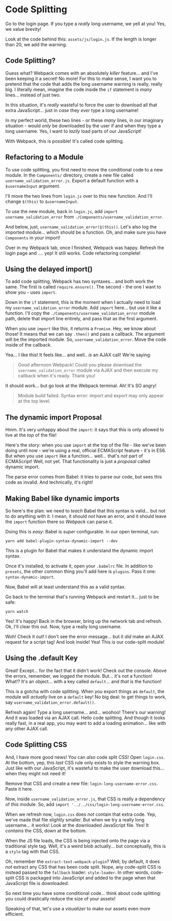 # Code Splitting

Go to the login page. If you type a *really* long username, we yell at you! Yes,
we value brevity!

Look at the code behind this: `assets/js/login.js`. If the length is longer than
20, we add the warning.

## Code Splitting?

Guess what? Webpack comes with an absolutely *killer* feature... and I've been
keeping it a secret! No more! For this to make sense, I want you to pretend that
the code that adds the long username warning is really, really big. I literally
mean, imagine the code inside the `if` statement is *many* lines... instead of just
two.

In this situation, it's *really* wasteful to force the user to download all that
extra JavaScript... just in *case* they *ever* type a long username! 

In my perfect world, these two lines - or these *many* lines, in our imaginary
situation - would *only* be downloaded by the user if and when they type a long
username. Yes, I want to *lazily* load parts of our JavaScript!

With Webpack, this is possible! It's called code splitting.

## Refactoring to a Module

To use code splitting, you first need to move the conditional code to a new module.
In the `Components/` directory, create a new file called `username_validation_error.js`.
Export a default function with a `$usernameInput` argument.

I'll move the two lines from `login.js` over to this new function. And I'll change
`$(this)` to `$usernameInput`.

To use the new module, back in `login.js`, add `import username_validation_error`
from `./Components/username_validation_error`.

And below, just, `username_validation_error($(this))`. Let's also log the imported
module... which should be a function. Oh, and make sure you have `Components`
in your import!

Over in my Webpack tab, once I finished, Webpack was happy. Refresh the login page
and .... yep! It still works. Code refactoring complete!

## Using the delayed import()

To add code splitting, Webpack has two syntaxes... and both work the same. The
first is called `require.ensure()`. The second - the one I want to show you - uses
`import`.

Down in the `if` statement, this is the moment when I actually need to load my
`username_validation_error` module. Add `import` here... but use it like a function.
I'll copy the `./Components/username_validation_error` module path, delete that
import line entirely, and pass that as the first argument.

When you use `import` like this, it returns a `Promise`. Hey, we know about those!
It means that we can say `.then()` and pass a callback. The argument will be the
imported module. So, `username_validation_error`. Move the code inside of the callback.

Yea... I like this! It feels like... and well.. *is* an AJAX call! We're saying:

> Good afternoon Webpack! Could you please download the `username_validation_error`
> module via AJAX and then execute my callback when it's ready. Thank you!

It should work... but go look at the Webpack terminal. Ah! It's SO angry!

> Module build failed. Syntax error: import and export may only appear at the
> top level.

## The dynamic import Proposal

Hmm. It's very unhappy about the `import`: it says that this is only allowed to live
at the *top* of the file!

Here's the story: when you use `import` at the top of the file - like we've been
doing until now - we're using a real, official ECMAScript feature - it's in ES6.
But when you use `import` like a function... well... that's *not* part of ECMAScript!
Well, not yet. That functionality is just a *proposal* called dynamic import.

The parse error comes from Babel: it tries to parse our code, but sees this code
as invalid. And technically, it's right! 

## Making Babel like dynamic imports

So here's the plan: we need to *teach* Babel that this syntax is valid... but not
to do anything with it. I mean, it should *not* have an error, and it should leave
the `import` function there so *Webpack* can parse it.

Doing this is *easy*: Babel is *super* configurable. In our open terminal, run:

```terminal
yarn add babel-plugin-syntax-dynamic-import --dev
```

This is a plugin for Babel that makes it understand the dynamic import syntax.

Once it's installed, to activate it, open your `.babelrc` file. In addition to
`presets`, the other common thing you'll add here is `plugins`. Pass it one:
`syntax-dynamic-import`.

Now, Babel will at least understand this as a valid syntax.

Go back to the terminal that's running Webpack and restart it... just to be safe:

```terminal
yarn watch
```

Yes! It's happy! Back in the browser, bring up the network tab and refresh. Ok, I'll
clear this out. Now, type a really long username.

Woh! Check it out! I don't see the error message... but it *did* make an AJAX request
for a script tag! And look inside! Yea! This is our code-split module!

## Using the .default Key

Great! Except... for the fact that it didn't work! Check out the console. Above the
errors, remember, we logged the module. But... it's not a function! What!? It's an
object... with a key called `default`... and *that* is the function!

This is a gotcha with code splitting. When you export things as `default`, the module
will *actually* live on a `default` key! No big deal: to get things to work, say
`username_validation_error.default()`.

Refresh again! Type a long username... and... woohoo! There's our warning! And
it was loaded via an AJAX call. Hello code splitting. And though it looks really
fast, in a real app, you may want to add a loading animation... like with any other
AJAX call.

## Code Splitting CSS

And, I have more good news! You can *also* code split CSS! Open `login.css`. At the
bottom, yep, this *last* CSS rule only exists to style the warning box. Just like
with our JavaScript, it's wasteful to make the user download this... when they might
not need it!

Remove that CSS and create a new file: `login-long-username-error.css`. Paste
it here.

Now, inside `username_validation_error.js`, that CSS is really a dependency of *this*
module. So, add `import '../../css/login-long-username-error.css`.

When we refresh now, `login.css` does *not* contain that extra code. Yep, we've made
that file slightly smaller. But when we try a really long username... it works! Look
at the downloaded JavaScript file. Yes! It *contains* the CSS, down at the bottom.

When the JS file loads, the CSS is being injected onto the page via a traditional
style tag. Well, it's a weird blob actually... but conceptually, this is a `style`
tag with that CSS.

Oh, remember the `extract-text-webpack-plugin`? Well, by default, it does *not* extract
any CSS that has been code split. Nope, any code-split CSS is instead passed to
the `fallback` loader: `style-loader`. In other words, code-split CSS is packaged
into JavaScript and added to the page when that JavaScript file is downloaded.

So next time you have some conditional code... think about code splitting: you could
drastically reduce the size of your assets!

Speaking of that, let's use a *visualizer* to make our assets even *more* efficient.